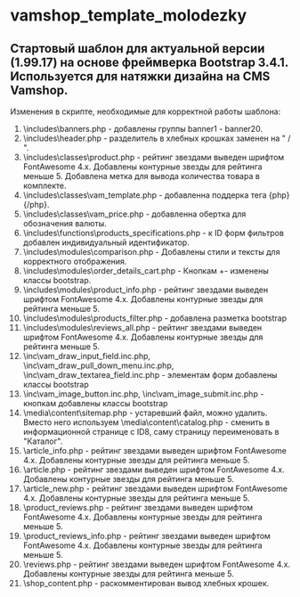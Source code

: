 # vamshop_template_molodezky
 
 Стартовый шаблон для актуальной версии (1.99.17) на основе фреймверка Bootstrap 3.4.1. Используется для натяжки дизайна на CMS Vamshop.
 -
 Изменения в скрипте, необходимые для корректной работы шаблона:

 1. \includes\banners.php - добавлены группы banner1 - banner20.
 2. \includes\header.php - разделитель в хлебных крошках заменен на " / ".
 3. \includes\classes\product.php - рейтинг звездами выведен шрифтом FontAwesome 4.x. Добавлены контурные звезды для рейтинга меньше 5. Добавлена метка для вывода количества товара в комплекте.
 4. \includes\classes\vam_template.php - добавленна поддерка тега {php}{/php}.
 5. \includes\classes\vam_price.php - добавленна обертка для обозначения валюты.
 6. \includes\functions\products_specifications.php - к ID форм фильтров добавлен индивидуальный идентификатор.
 7. \includes\modules\comparison.php - Добавлены стили и тексты для корректного отображения.
 8. \includes\modules\order_details_cart.php - Кнопкам +- изменены классы bootstrap.
 9. \includes\modules\product_info.php - рейтинг звездами выведен шрифтом FontAwesome 4.x. Добавлены контурные звезды для рейтинга меньше 5.
 10. \includes\modules\products_filter.php - добавлена разметка bootstrap
 11. \includes\modules\reviews_all.php - рейтинг звездами выведен шрифтом FontAwesome 4.x. Добавлены контурные звезды для рейтинга меньше 5.
 12. \inc\vam_draw_input_field.inc.php, \inc\vam_draw_pull_down_menu.inc.php, \inc\vam_draw_textarea_field.inc.php - элементам форм добавлены классы bootstrap
 13. \inc\vam_image_button.inc.php, \inc\vam_image_submit.inc.php - кнопкам добавлены классы bootstrap
 14. \media\content\sitemap.php - устаревший файл, можно удалить. Вместо него используем \media\content\catalog.php - сменить в информационной странице с ID8, саму страницу переименовать в "Каталог".
 15. \article_info.php - рейтинг звездами выведен шрифтом FontAwesome 4.x. Добавлены контурные звезды для рейтинга меньше 5.
 16. \article.php - рейтинг звездами выведен шрифтом FontAwesome 4.x. Добавлены контурные звезды для рейтинга меньше 5.
 17. \article_new.php - рейтинг звездами выведен шрифтом FontAwesome 4.x. Добавлены контурные звезды для рейтинга меньше 5.
 18. \product_reviews.php - рейтинг звездами выведен шрифтом FontAwesome 4.x. Добавлены контурные звезды для рейтинга меньше 5.
 19. \product_reviews_info.php - рейтинг звездами выведен шрифтом FontAwesome 4.x. Добавлены контурные звезды для рейтинга меньше 5.
 20. \reviews.php - рейтинг звездами выведен шрифтом FontAwesome 4.x. Добавлены контурные звезды для рейтинга меньше 5.
 21. \shop_content.php - раскомментирован вывод хлебных крошек.